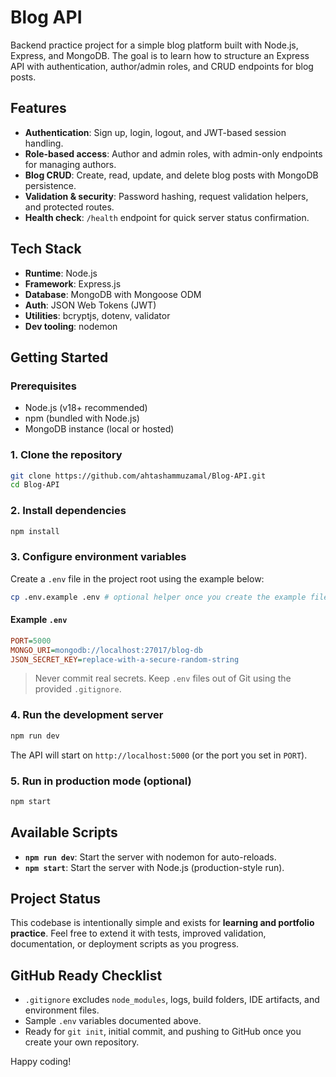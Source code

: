 # Blog API

Backend practice project for a simple blog platform built with Node.js, Express, and MongoDB. The goal is to learn how to structure an Express API with authentication, author/admin roles, and CRUD endpoints for blog posts.

## Features
- **Authentication**: Sign up, login, logout, and JWT-based session handling.
- **Role-based access**: Author and admin roles, with admin-only endpoints for managing authors.
- **Blog CRUD**: Create, read, update, and delete blog posts with MongoDB persistence.
- **Validation & security**: Password hashing, request validation helpers, and protected routes.
- **Health check**: `/health` endpoint for quick server status confirmation.

## Tech Stack
- **Runtime**: Node.js
- **Framework**: Express.js
- **Database**: MongoDB with Mongoose ODM
- **Auth**: JSON Web Tokens (JWT)
- **Utilities**: bcryptjs, dotenv, validator
- **Dev tooling**: nodemon

## Getting Started

### Prerequisites
- Node.js (v18+ recommended)
- npm (bundled with Node.js)
- MongoDB instance (local or hosted)

### 1. Clone the repository
```bash
git clone https://github.com/ahtashammuzamal/Blog-API.git
cd Blog-API
```

### 2. Install dependencies
```bash
npm install
```

### 3. Configure environment variables
Create a `.env` file in the project root using the example below:
```bash
cp .env.example .env # optional helper once you create the example file
```

#### Example `.env`
```ini
PORT=5000
MONGO_URI=mongodb://localhost:27017/blog-db
JSON_SECRET_KEY=replace-with-a-secure-random-string
```
> Never commit real secrets. Keep `.env` files out of Git using the provided `.gitignore`.

### 4. Run the development server
```bash
npm run dev
```
The API will start on `http://localhost:5000` (or the port you set in `PORT`).

### 5. Run in production mode (optional)
```bash
npm start
```

## Available Scripts
- **`npm run dev`**: Start the server with nodemon for auto-reloads.
- **`npm start`**: Start the server with Node.js (production-style run).

## Project Status
This codebase is intentionally simple and exists for **learning and portfolio practice**. Feel free to extend it with tests, improved validation, documentation, or deployment scripts as you progress.

## GitHub Ready Checklist
- `.gitignore` excludes `node_modules`, logs, build folders, IDE artifacts, and environment files.
- Sample `.env` variables documented above.
- Ready for `git init`, initial commit, and pushing to GitHub once you create your own repository.

Happy coding!
